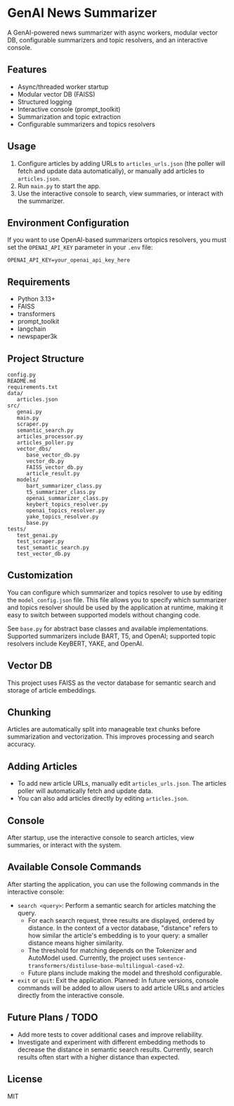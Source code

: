 # GenAI News Summarizer

A GenAI-powered news summarizer with async workers, modular vector DB, configurable summarizers and topic resolvers, and an interactive console.

## Features

- Async/threaded worker startup
- Modular vector DB (FAISS)
- Structured logging
- Interactive console (prompt_toolkit)
- Summarization and topic extraction
- Configurable summarizers and topics resolvers

## Usage

1. Configure articles by adding URLs to `articles_urls.json` (the poller will fetch and update data automatically), or manually add articles to `articles.json`.
2. Run `main.py` to start the app.
3. Use the interactive console to search, view summaries, or interact with the summarizer.

## Environment Configuration

If you want to use OpenAI-based summarizers ortopics resolvers, you must set the `OPENAI_API_KEY` parameter in your `.env` file:

```
OPENAI_API_KEY=your_openai_api_key_here
```

## Requirements

- Python 3.13+
- FAISS
- transformers
- prompt_toolkit
- langchain
- newspaper3k

## Project Structure

```
config.py
README.md
requirements.txt
data/
   articles.json
src/
   genai.py
   main.py
   scraper.py
   semantic_search.py
   articles_processor.py
   articles_poller.py
   vector_dbs/
      base_vector_db.py
      vector_db.py
      FAISS_vector_db.py
      article_result.py
   models/
      bart_summarizer_class.py
      t5_summarizer_class.py
      openai_summarizer_class.py
      keybert_topics_resolver.py
      openai_topics_resolver.py
      yake_topics_resolver.py
      base.py
tests/
   test_genai.py
   test_scraper.py
   test_semantic_search.py
   test_vector_db.py
```

## Customization

You can configure which summarizer and topics resolver to use by editing the `model_config.json` file. This file allows you to specify which summarizer and topics resolver should be used by the application at runtime, making it easy to switch between supported models without changing code.

See `base.py` for abstract base classes and available implementations. Supported summarizers include BART, T5, and OpenAI; supported topic resolvers include KeyBERT, YAKE, and OpenAI.

## Vector DB

This project uses FAISS as the vector database for semantic search and storage of article embeddings.

## Chunking

Articles are automatically split into manageable text chunks before summarization and vectorization. This improves processing and search accuracy.

## Adding Articles

- To add new article URLs, manually edit `articles_urls.json`. The articles poller will automatically fetch and update data.
- You can also add articles directly by editing `articles.json`.

## Console

After startup, use the interactive console to search articles, view summaries, or interact with the system.

## Available Console Commands

After starting the application, you can use the following commands in the interactive console:

- `search <query>`: Perform a semantic search for articles matching the query.
   - For each search request, three results are displayed, ordered by distance. In the context of a vector database, "distance" refers to how similar the article's embedding is to your query: a smaller distance means higher similarity.
   - The threshold for matching depends on the Tokenizer and AutoModel used. Currently, the project uses `sentence-transformers/distiluse-base-multilingual-cased-v2`.
   - Future plans include making the model and threshold configurable.
- `exit` or `quit`: Exit the application.
Planned: In future versions, console commands will be added to allow users to add article URLs and articles directly from the interactive console.

## Future Plans / TODO

- Add more tests to cover additional cases and improve reliability.
- Investigate and experiment with different embedding methods to decrease the distance in semantic search results. Currently, search results often start with a higher distance than expected.

## License

MIT
